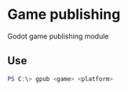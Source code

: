 # Game publishing

Godot game publishing module

## Use

```powershell
PS C:\> gpub <game> <platform>
```

